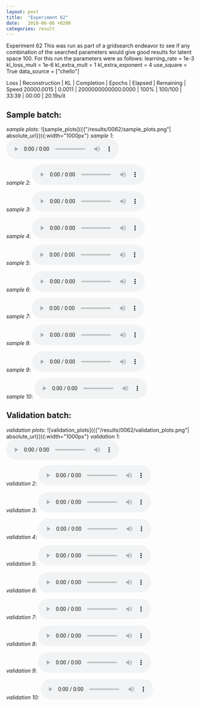 ```yaml
---
layout: post
title:  "Experiment 62"
date:   2018-06-06 +0200
categories: result
---
```

Experiment 62
This was run as part of a gridsearch endeavor to see if any combination of the searched parameters would give good results for latent space 100.
For this run the parameters were as follows:
learning_rate = 1e-3
kl_loss_mult = 1e-6
kl_extra_mult = 1
kl_extra_exponent = 4
use_square = True
data_source = ["chello"]

Loss | Reconstruction | KL | Completion | Epochs | Elapsed | Remaining | Speed
20000.0015 | 0.0011 | 2000000000000.0000 | 100% | 100/100 | 33:39 | 00:00 | 20.19s/it



## **Sample batch**:
_sample plots_:
![sample_plots]({{"/results/0062/sample_plots.png"| absolute_url}}){:width="1000px"}
_sample 1_:
<audio src="/ResultsOverview/results/0062/sample_1.wav" controls preload></audio>

_sample 2_:
<audio src="/ResultsOverview/results/0062/sample_2.wav" controls preload></audio>

_sample 3_:
<audio src="/ResultsOverview/results/0062/sample_3.wav" controls preload></audio>

_sample 4_:
<audio src="/ResultsOverview/results/0062/sample_4.wav" controls preload></audio>

_sample 5_:
<audio src="/ResultsOverview/results/0062/sample_5.wav" controls preload></audio>

_sample 6_:
<audio src="/ResultsOverview/results/0062/sample_6.wav" controls preload></audio>

_sample 7_:
<audio src="/ResultsOverview/results/0062/sample_7.wav" controls preload></audio>

_sample 8_:
<audio src="/ResultsOverview/results/0062/sample_8.wav" controls preload></audio>

_sample 9_:
<audio src="/ResultsOverview/results/0062/sample_9.wav" controls preload></audio>

_sample 10_:
<audio src="/ResultsOverview/results/0062/sample_10.wav" controls preload></audio>

## **Validation batch**:
_validation plots_:
![validation_plots]({{"/results/0062/validation_plots.png"| absolute_url}}){:width="1000px"}
_validation 1_:
<audio src="/ResultsOverview/results/0062/validation_1.wav" controls preload></audio>

_validation 2_:
<audio src="/ResultsOverview/results/0062/validation_2.wav" controls preload></audio>

_validation 3_:
<audio src="/ResultsOverview/results/0062/validation_3.wav" controls preload></audio>

_validation 4_:
<audio src="/ResultsOverview/results/0062/validation_4.wav" controls preload></audio>

_validation 5_:
<audio src="/ResultsOverview/results/0062/validation_5.wav" controls preload></audio>

_validation 6_:
<audio src="/ResultsOverview/results/0062/validation_6.wav" controls preload></audio>

_validation 7_:
<audio src="/ResultsOverview/results/0062/validation_7.wav" controls preload></audio>

_validation 8_:
<audio src="/ResultsOverview/results/0062/validation_8.wav" controls preload></audio>

_validation 9_:
<audio src="/ResultsOverview/results/0062/validation_9.wav" controls preload></audio>

_validation 10_:
<audio src="/ResultsOverview/results/0062/validation_10.wav" controls preload></audio>
